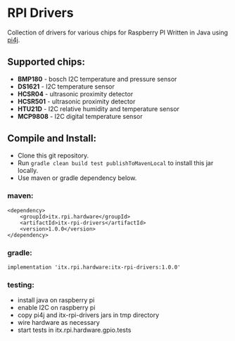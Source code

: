 # RPI Drivers

Collection of drivers for various chips for Raspberry PI
Written in Java using [pi4j](http://pi4j.com/).

## Supported chips:
* __BMP180__ - bosch I2C temperature and pressure sensor
* __DS1621__ - I2C temperature sensor
* __HCSR04__ - ultrasonic proximity detector
* __HCSR501__ - ultrasonic proximity detector 
* __HTU21D__ - I2C relative humidity and temperature sensor
* __MCP9808__ - I2C digital temperature sensor

## Compile and Install:
* Clone this git repository.
* Run ``gradle clean build test publishToMavenLocal`` to install this jar locally.
* Use maven or gradle dependency below.

### maven:
```
<dependency>
    <groupId>itx.rpi.hardware</groupId>
    <artifactId>itx-rpi-drivers</artifactId>
    <version>1.0.0</version>
</dependency>
```

### gradle:
```
implementation 'itx.rpi.hardware:itx-rpi-drivers:1.0.0'
```

### testing:
* install java on raspberry pi
* enable I2C on raspberry pi
* copy pi4j and itx-rpi-drivers jars in tmp directory
* wire hardware as necessary
* start tests in itx.rpi.hardware.gpio.tests



